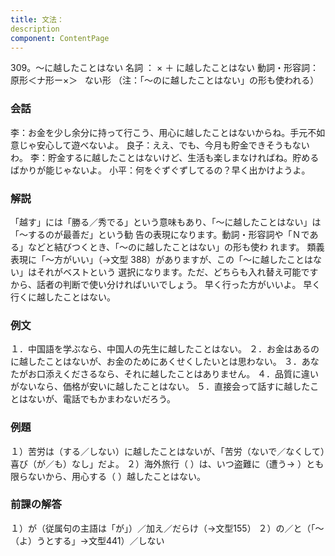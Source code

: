 ```yaml
---
title: 文法：
description
component: ContentPage
---
```



309。～に越したことはない
名詞 ： × ＋ に越したことはない
動詞・形容詞：原形＜ナ形ー×＞  
ない形
（注：「～のに越したことはない」の形も使われる）
### 会話
李：お金を少し余分に持って行こう、用心に越したことはないからね。手元不如意じゃ安心して遊べないよ。 良子：ええ、でも、今月も貯金できそうもないわ。
李：貯金するに越したことはないけど、生活も楽しまなければね。貯めるばかりが能じゃないよ。
小平：何をぐずぐずしてるの？早く出かけようよ。
### 解説
「越す」には「勝る／秀でる」という意味もあり、「～に越したことはない」は「～するのが最善だ」という勧 告の表現になります。動詞・形容詞や「Ｎである」などと結びつくとき、「～のに越したことはない」の形も使わ れます。
類義表現に「～方がいい」（→文型 388）がありますが、この「～に越したことはない」はそれがベストという 選択になります。ただ、どちらも入れ替え可能ですから、話者の判断で使い分ければいいでしょう。
早く行った方がいいよ。
早く行くに越したことはない。
### 例文
１．中国語を学ぶなら、中国人の先生に越したことはない。
２．お金はあるのに越したことはないが、お金のためにあくせくしたいとは思わない。
３．あなたがお口添えくださるなら、それに越したことはありません。
４．品質に違いがないなら、価格が安いに越したことはない。
５．直接会って話すに越したことはないが、電話でもかまわないだろう。
### 例題
１）苦労は（する／しない）に越したことはないが、「苦労（ないで／なくして）喜び（が／も）なし」だよ。
２）海外旅行（ ）は、いつ盗難に（遭う→ ）とも限らないから、用心する（ ）越したことはない。
### 前課の解答
１）が（従属句の主語は「が」）／加え／だらけ（→文型155）
２）の／と（「～（よ）うとする」→文型441）／しない
